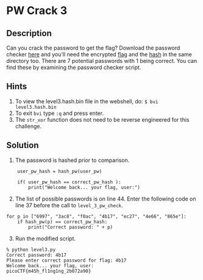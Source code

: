 # PW Crack 3
## Description
Can you crack the password to get the flag? Download the password checker [here](level3.py) and you'll need the encrypted [flag](level3.flag.txt.enc) and the [hash](level3.hash.bin) in the same directory too. There are 7 potential passwords with 1 being correct. You can find these by examining the password checker script.
## Hints
1. To view the level3.hash.bin file in the webshell, do: ```$ bvi level3.hash.bin```
2. To exit ```bvi``` type ```:q``` and press enter.
3. The ```str_xor``` function does not need to be reverse engineered for this challenge.
## Solution
1. The password is hashed prior to comparison.
```
    user_pw_hash = hash_pw(user_pw)
    
    if( user_pw_hash == correct_pw_hash ):
        print("Welcome back... your flag, user:")
```
2. The list of possible passwords is on line 44. Enter the following code on line 37 before the call to ```level_3_pw_check```.
```
for p in ["6997", "3ac8", "f0ac", "4b17", "ec27", "4e66", "865e"]:
    if hash_pw(p) == correct_pw_hash:
        print("Correct password: " + p)
```
3. Run the modified script.
```
% python level3.py
Correct password: 4b17
Please enter correct password for flag: 4b17
Welcome back... your flag, user:
picoCTF{m45h_fl1ng1ng_2b072a90}
```
